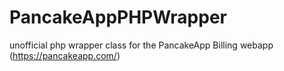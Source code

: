 PancakeAppPHPWrapper
====================

unofficial php wrapper class for the PancakeApp Billing webapp (https://pancakeapp.com/)